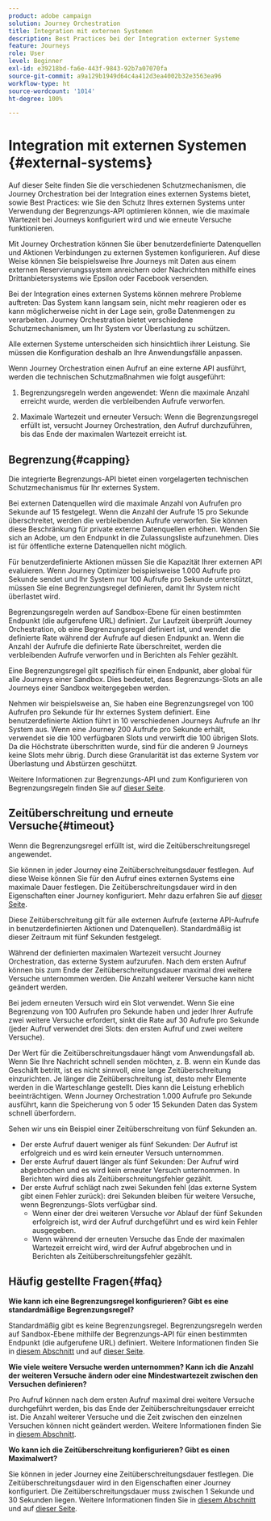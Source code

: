 ```yaml
---
product: adobe campaign
solution: Journey Orchestration
title: Integration mit externen Systemen
description: Best Practices bei der Integration externer Systeme
feature: Journeys
role: User
level: Beginner
exl-id: e39218bd-fa6e-443f-9843-92b7a07070fa
source-git-commit: a9a129b1949d64c4a412d3ea4002b32e3563ea96
workflow-type: ht
source-wordcount: '1014'
ht-degree: 100%

---
```


# Integration mit externen Systemen {#external-systems}

Auf dieser Seite finden Sie die verschiedenen Schutzmechanismen, die Journey Orchestration bei der Integration eines externen Systems bietet, sowie Best Practices: wie Sie den Schutz Ihres externen Systems unter Verwendung der Begrenzungs-API optimieren können, wie die maximale Wartezeit bei Journeys konfiguriert wird und wie erneute Versuche funktionieren.

Mit Journey Orchestration können Sie über benutzerdefinierte Datenquellen und Aktionen Verbindungen zu externen Systemen konfigurieren. Auf diese Weise können Sie beispielsweise Ihre Journeys mit Daten aus einem externen Reservierungssystem anreichern oder Nachrichten mithilfe eines Drittanbietersystems wie Epsilon oder Facebook versenden.

Bei der Integration eines externen Systems können mehrere Probleme auftreten: Das System kann langsam sein, nicht mehr reagieren oder es kann möglicherweise nicht in der Lage sein, große Datenmengen zu verarbeiten. Journey Orchestration bietet verschiedene Schutzmechanismen, um Ihr System vor Überlastung zu schützen.

Alle externen Systeme unterscheiden sich hinsichtlich ihrer Leistung. Sie müssen die Konfiguration deshalb an Ihre Anwendungsfälle anpassen.

Wenn Journey Orchestration einen Aufruf an eine externe API ausführt, werden die technischen Schutzmaßnahmen wie folgt ausgeführt:

1. Begrenzungsregeln werden angewendet: Wenn die maximale Anzahl erreicht wurde, werden die verbleibenden Aufrufe verworfen.

2. Maximale Wartezeit und erneuter Versuch: Wenn die Begrenzungsregel erfüllt ist, versucht Journey Orchestration, den Aufruf durchzuführen, bis das Ende der maximalen Wartezeit erreicht ist.

## Begrenzung{#capping}

Die integrierte Begrenzungs-API bietet einen vorgelagerten technischen Schutzmechanismus für Ihr externes System.

Bei externen Datenquellen wird die maximale Anzahl von Aufrufen pro Sekunde auf 15 festgelegt. Wenn die Anzahl der Aufrufe 15 pro Sekunde überschreitet, werden die verbleibenden Aufrufe verworfen. Sie können diese Beschränkung für private externe Datenquellen erhöhen. Wenden Sie sich an Adobe, um den Endpunkt in die Zulassungsliste aufzunehmen. Dies ist für öffentliche externe Datenquellen nicht möglich.

Für benutzerdefinierte Aktionen müssen Sie die Kapazität Ihrer externen API evaluieren. Wenn Journey Optimizer beispielsweise 1.000 Aufrufe pro Sekunde sendet und Ihr System nur 100 Aufrufe pro Sekunde unterstützt, müssen Sie eine Begrenzungsregel definieren, damit Ihr System nicht überlastet wird.

Begrenzungsregeln werden auf Sandbox-Ebene für einen bestimmten Endpunkt (die aufgerufene URL) definiert. Zur Laufzeit überprüft Journey Orchestration, ob eine Begrenzungsregel definiert ist, und wendet die definierte Rate während der Aufrufe auf diesen Endpunkt an. Wenn die Anzahl der Aufrufe die definierte Rate überschreitet, werden die verbleibenden Aufrufe verworfen und in Berichten als Fehler gezählt.

Eine Begrenzungsregel gilt spezifisch für einen Endpunkt, aber global für alle Journeys einer Sandbox. Dies bedeutet, dass Begrenzungs-Slots an alle Journeys einer Sandbox weitergegeben werden.

Nehmen wir beispielsweise an, Sie haben eine Begrenzungsregel von 100 Aufrufen pro Sekunde für Ihr externes System definiert. Eine benutzerdefinierte Aktion führt in 10 verschiedenen Journeys Aufrufe an Ihr System aus. Wenn eine Journey 200 Aufrufe pro Sekunde erhält, verwendet sie die 100 verfügbaren Slots und verwirft die 100 übrigen Slots. Da die Höchstrate überschritten wurde, sind für die anderen 9 Journeys keine Slots mehr übrig. Durch diese Granularität ist das externe System vor Überlastung und Abstürzen geschützt.

Weitere Informationen zur Begrenzungs-API und zum Konfigurieren von Begrenzungsregeln finden Sie auf [dieser Seite](../api/capping.md).

## Zeitüberschreitung und erneute Versuche{#timeout}

Wenn die Begrenzungsregel erfüllt ist, wird die Zeitüberschreitungsregel angewendet.

Sie können in jeder Journey eine Zeitüberschreitungsdauer festlegen. Auf diese Weise können Sie für den Aufruf eines externen Systems eine maximale Dauer festlegen. Die Zeitüberschreitungsdauer wird in den Eigenschaften einer Journey konfiguriert. Mehr dazu erfahren Sie auf [dieser Seite](../building-journeys/changing-properties.md#timeout_and_error).

Diese Zeitüberschreitung gilt für alle externen Aufrufe (externe API-Aufrufe in benutzerdefinierten Aktionen und Datenquellen). Standardmäßig ist dieser Zeitraum mit fünf Sekunden festgelegt.

Während der definierten maximalen Wartezeit versucht Journey Orchestration, das externe System aufzurufen. Nach dem ersten Aufruf können bis zum Ende der Zeitüberschreitungsdauer maximal drei weitere Versuche unternommen werden. Die Anzahl weiterer Versuche kann nicht geändert werden.

Bei jedem erneuten Versuch wird ein Slot verwendet. Wenn Sie eine Begrenzung von 100 Aufrufen pro Sekunde haben und jeder Ihrer Aufrufe zwei weitere Versuche erfordert, sinkt die Rate auf 30 Aufrufe pro Sekunde (jeder Aufruf verwendet drei Slots: den ersten Aufruf und zwei weitere Versuche).

Der Wert für die Zeitüberschreitungsdauer hängt vom Anwendungsfall ab. Wenn Sie Ihre Nachricht schnell senden möchten, z. B. wenn ein Kunde das Geschäft betritt, ist es nicht sinnvoll, eine lange Zeitüberschreitung einzurichten. Je länger die Zeitüberschreitung ist, desto mehr Elemente werden in die Warteschlange gestellt. Dies kann die Leistung erheblich beeinträchtigen. Wenn Journey Orchestration 1.000 Aufrufe pro Sekunde ausführt, kann die Speicherung von 5 oder 15 Sekunden Daten das System schnell überfordern.

Sehen wir uns ein Beispiel einer Zeitüberschreitung von fünf Sekunden an.

* Der erste Aufruf dauert weniger als fünf Sekunden: Der Aufruf ist erfolgreich und es wird kein erneuter Versuch unternommen.
* Der erste Aufruf dauert länger als fünf Sekunden: Der Aufruf wird abgebrochen und es wird kein erneuter Versuch unternommen. In Berichten wird dies als Zeitüberschreitungsfehler gezählt.
* Der erste Aufruf schlägt nach zwei Sekunden fehl (das externe System gibt einen Fehler zurück): drei Sekunden bleiben für weitere Versuche, wenn Begrenzungs-Slots verfügbar sind.
   * Wenn einer der drei weiteren Versuche vor Ablauf der fünf Sekunden erfolgreich ist, wird der Aufruf durchgeführt und es wird kein Fehler ausgegeben.
   * Wenn während der erneuten Versuche das Ende der maximalen Wartezeit erreicht wird, wird der Aufruf abgebrochen und in Berichten als Zeitüberschreitungsfehler gezählt.

## Häufig gestellte Fragen{#faq}

**Wie kann ich eine Begrenzungsregel konfigurieren? Gibt es eine standardmäßige Begrenzungsregel?**

Standardmäßig gibt es keine Begrenzungsregel. Begrenzungsregeln werden auf Sandbox-Ebene mithilfe der Begrenzungs-API für einen bestimmten Endpunkt (die aufgerufene URL) definiert. Weitere Informationen finden Sie in [diesem Abschnitt](../about/external-systems.md#capping) und auf [dieser Seite](../api/capping.md).

**Wie viele weitere Versuche werden unternommen? Kann ich die Anzahl der weiteren Versuche ändern oder eine Mindestwartezeit zwischen den Versuchen definieren?**

Pro Aufruf können nach dem ersten Aufruf maximal drei weitere Versuche durchgeführt werden, bis das Ende der Zeitüberschreitungsdauer erreicht ist. Die Anzahl weiterer Versuche und die Zeit zwischen den einzelnen Versuchen können nicht geändert werden. Weitere Informationen finden Sie in [diesem Abschnitt](../about/external-systems.md#timeout).

**Wo kann ich die Zeitüberschreitung konfigurieren? Gibt es einen Maximalwert?**

Sie können in jeder Journey eine Zeitüberschreitungsdauer festlegen. Die Zeitüberschreitungsdauer wird in den Eigenschaften einer Journey konfiguriert. Die Zeitüberschreitungsdauer muss zwischen 1 Sekunde und 30 Sekunden liegen. Weitere Informationen finden Sie in [diesem Abschnitt](../about/external-systems.md#timeout) und auf [dieser Seite](../building-journeys/changing-properties.md#timeout_and_error).
